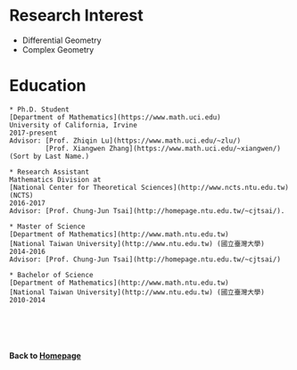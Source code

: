 # Research Interest
* Differential Geometry  
* Complex Geometry 


# Education
```
* Ph.D. Student  
[Department of Mathematics](https://www.math.uci.edu)  
University of California, Irvine   
2017-present    
Advisor: [Prof. Zhiqin Lu](https://www.math.uci.edu/~zlu/)  
         [Prof. Xiangwen Zhang](https://www.math.uci.edu/~xiangwen/)  
(Sort by Last Name.)  

* Research Assistant  
Mathematics Division at  
[National Center for Theoretical Sciences](http://www.ncts.ntu.edu.tw) (NCTS)  
2016-2017  
Advisor: [Prof. Chung-Jun Tsai](http://homepage.ntu.edu.tw/~cjtsai/). 

* Master of Science   
[Department of Mathematics](http://www.math.ntu.edu.tw)   
[National Taiwan University](http://www.ntu.edu.tw) (國立臺灣大學)  
2014-2016  
Advisor: [Prof. Chung-Jun Tsai](http://homepage.ntu.edu.tw/~cjtsai/)  

* Bachelor of Science  
[Department of Mathematics](http://www.math.ntu.edu.tw)  
[National Taiwan University](http://www.ntu.edu.tw) (國立臺灣大學)   
2010-2014  
```
                        
<br />    
<br />
<br />
      
#### Back to [Homepage](https://chaominl.github.io)
